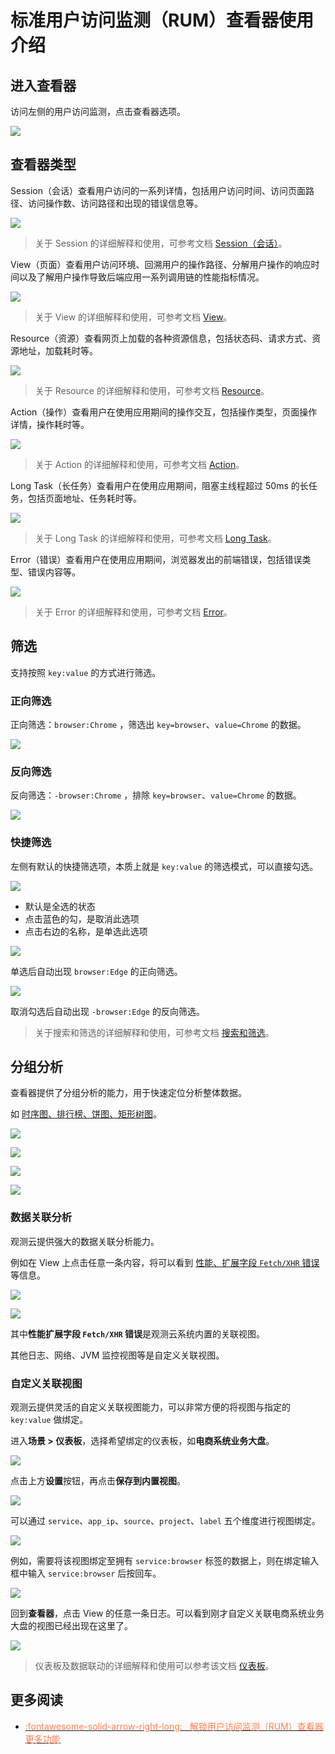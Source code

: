 # 标准用户访问监测（RUM）查看器使用介绍

## 进入查看器

访问左侧的用户访问监测，点击查看器选项。

![](../img/rum-1.png)

## 查看器类型

Session（会话）查看用户访问的一系列详情，包括用户访问时间、访问页面路径、访问操作数、访问路径和出现的错误信息等。

![](../img/rum-2.png)

> 关于 Session 的详细解释和使用，可参考文档 [Session（会话）](../../real-user-monitoring/explorer/session.md)。

View（页面）查看用户访问环境、回溯用户的操作路径、分解用户操作的响应时间以及了解用户操作导致后端应用一系列调用链的性能指标情况。

![](../img/rum-3.png)

> 关于 View 的详细解释和使用，可参考文档 [View](../../real-user-monitoring/explorer/view.md)。

Resource（资源）查看网页上加载的各种资源信息，包括状态码、请求方式、资源地址，加载耗时等。

![](../img/rum-4.png)

> 关于 Resource 的详细解释和使用，可参考文档 [Resource](../../real-user-monitoring/explorer/resource.md)。

Action（操作）查看用户在使用应用期间的操作交互，包括操作类型，页面操作详情，操作耗时等。

![](../img/rum-5.png)

> 关于 Action 的详细解释和使用，可参考文档 [Action](../../real-user-monitoring/explorer/action.md)。

Long Task（长任务）查看用户在使用应用期间，阻塞主线程超过 50ms 的长任务，包括页面地址、任务耗时等。

![](../img/rum-6.png)

> 关于 Long Task 的详细解释和使用，可参考文档 [Long Task](../../real-user-monitoring/explorer/long-task.md)。

Error（错误）查看用户在使用应用期间，浏览器发出的前端错误，包括错误类型、错误内容等。

![](../img/rum-7.png)

> 关于 Error 的详细解释和使用，可参考文档 [Error](../../real-user-monitoring/explorer/error.md)。

## 筛选

支持按照 `key:value` 的方式进行筛选。

### 正向筛选

正向筛选：`browser:Chrome` ，筛选出 `key=browser`、`value=Chrome` 的数据。

![](../img/rum-8.png)

### 反向筛选

反向筛选：`-browser:Chrome` ，排除 `key=browser`、`value=Chrome` 的数据。

![](../img/rum-9.png)

### 快捷筛选

左侧有默认的快捷筛选项，本质上就是 `key:value` 的筛选模式，可以直接勾选。

![](../img/rum-10.png)

- 默认是全选的状态
- 点击蓝色的勾，是取消此选项
- 点击右边的名称，是单选此选项

![](../img/rum-11.png)

单选后自动出现 `browser:Edge` 的正向筛选。

![](../img/rum-12.png)

取消勾选后自动出现 `-browser:Edge` 的反向筛选。

> 关于搜索和筛选的详细解释和使用，可参考文档 [搜索和筛选](../function-details/explorer-search.md)。

## 分组分析

查看器提供了分组分析的能力，用于快速定位分析整体数据。

如 <u>时序图、排行榜、饼图、矩形树图</u>。

![](../img/rum-13.png)

![](../img/rum-14.png)

![](../img/rum-15.png)

![](../img/rum-16.png)

### 数据关联分析

观测云提供强大的数据关联分析能力。

例如在 View 上点击任意一条内容，将可以看到 <u>性能、扩展字段 `Fetch/XHR` 错误</u> 等信息。

![](../img/rum-17.png)

![](../img/rum-18.png)

其中**性能扩展字段 `Fetch/XHR` 错误**是观测云系统内置的关联视图。

其他日志、网络、JVM 监控视图等是自定义关联视图。

### 自定义关联视图

观测云提供灵活的自定义关联视图能力，可以非常方便的将视图与指定的 `key:value` 做绑定。

进入**场景 > 仪表板**，选择希望绑定的仪表板，如**电商系统业务大盘**。

![](../img/rum-19.png)

点击上方**设置**按钮，再点击**保存到内置视图**。

![](../img/rum-20.png)

可以通过 `service`、`app_ip`、`source`、`project`、`label` 五个维度进行视图绑定。

![](../img/rum-21.png)

例如，需要将该视图绑定至拥有 `service:browser` 标签的数据上，则在绑定输入框中输入 `service:browser` 后按回车。

![](../img/rum-22.png)

回到**查看器**，点击 View 的任意一条日志。可以看到刚才自定义关联电商系统业务大盘的视图已经出现在这里了。

![](../img/rum-23.png)

> 仪表板及数据联动的详细解释和使用可以参考该文档 [仪表板](../function-details/dashboard.md)。

## 更多阅读

<div class="grid cards" markdown>

- [<font color="coral"> :fontawesome-solid-arrow-right-long: &nbsp; 解锁用户访问监测（RUM）查看器更多功能</font>](../../real-user-monitoring/explorer/index.md)

</div>
